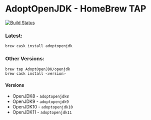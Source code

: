 # AdoptOpenJDK - HomeBrew TAP

[![Build Status](https://travis-ci.org/AdoptOpenJDK/homebrew-openjdk.svg?branch=master)](https://travis-ci.org/AdoptOpenJDK/homebrew-openjdk)

### Latest:
`brew cask install adoptopenjdk`

### Other Versions:
```bash
brew tap AdoptOpenJDK/openjdk
brew cask install <version>
```

#### Versions
- OpenJDK8 - `adoptopenjdk8`
- OpenJDK9 - `adoptopenjdk9`
- OpenJDK10 - `adoptopenjdk10`
- OpenJDK11 - `adoptopenjdk11`
